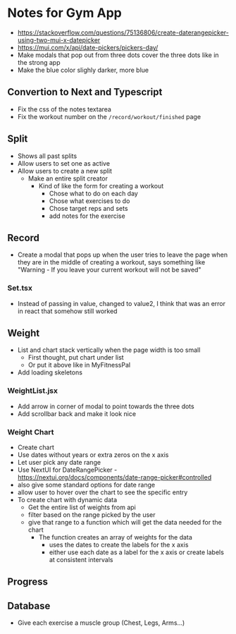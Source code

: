# Notes for Gym App

- https://stackoverflow.com/questions/75136806/create-daterangepicker-using-two-mui-x-datepicker
- https://mui.com/x/api/date-pickers/pickers-day/
- Make modals that pop out from three dots cover the three dots like in the strong app
- Make the blue color slighly darker, more blue

## Convertion to Next and Typescript

- Fix the css of the notes textarea
- Fix the workout number on the `/record/workout/finished` page

## Split

- Shows all past splits
- Allow users to set one as active
- Allow users to create a new split
  - Make an entire split creator
    - Kind of like the form for creating a workout
      - Chose what to do on each day
      - Chose what exercises to do
      - Chose target reps and sets
      - add notes for the exercise

## Record

- Create a modal that pops up when the user tries to leave the page when they are in the middle of creating a workout, says something like "Warning - If you leave your current workout will not be saved"

### Set.tsx

- Instead of passing in value, changed to value2, I think that was an error in react that somehow still worked

## Weight

- List and chart stack vertically when the page width is too small
  - First thought, put chart under list
  - Or put it above like in MyFitnessPal
- Add loading skeletons

### WeightList.jsx

- Add arrow in corner of modal to point towards the three dots
- Add scrollbar back and make it look nice

### Weight Chart

- Create chart
- Use dates without years or extra zeros on the x axis
- Let user pick any date range
- Use NextUI for DateRangePicker - https://nextui.org/docs/components/date-range-picker#controlled
- also give some standard options for date range
- allow user to hover over the chart to see the specific entry
- To create chart with dynamic data
  - Get the entire list of weights from api
  - filter based on the range picked by the user
  - give that range to a function which will get the data needed for the chart
    - The function creates an array of weights for the data
      - uses the dates to create the labels for the x axis
      - either use each date as a label for the x axis or create labels at consistent intervals

## Progress

## Database

- Give each exercise a muscle group (Chest, Legs, Arms...)
